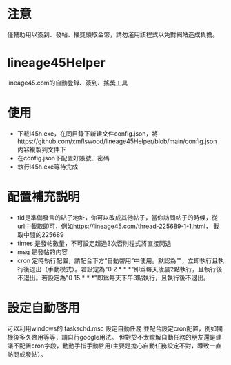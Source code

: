 # 注意
僅輔助用以簽到、發帖、搖獎領取金幣，請勿濫用該程式以免對網站造成負擔。

# lineage45Helper
lineage45.com的自動登錄、簽到、搖獎工具

# 使用
- 下载l45h.exe，在同目錄下新建文件config.json，將https://github.com/xmflswood/lineage45Helper/blob/main/config.json 内容複製到文件下
- 在config.json下配置好賬號、密碼
- 執行l45h.exe等待完成

# 配置補充説明
- tid是準備發言的貼子地址，你可以改成其他帖子，當你訪問帖子的時候，從url中截取即可，例如https://lineage45.com/thread-225689-1-1.html， 截取中間的225689
- times 是發帖數量，不可設定超過3次否則程式將直接閃退
- msg 是發帖的内容
- cron 定時執行配置，請配合下方“自動啓用”中使用。默認為""，立即執行且執行後退出（手動模式）。若設定為"0 2 * * *"即爲每天凌晨2點執行，且執行後不退出。若設定為"0 15 * * *"即爲每天下午3點執行，且執行後不退出。

# 設定自動啓用
可以利用windows的 taskschd.msc 設定自動任務 並配合設定cron配置，例如開機後多久啓用等等，請自行google用法。
但對於不太瞭解自動任務的朋友還是建議不配置cron字段，動動手指手動啓用(主要是擔心自動任務設定不對，導致一直訪問或發帖）。
